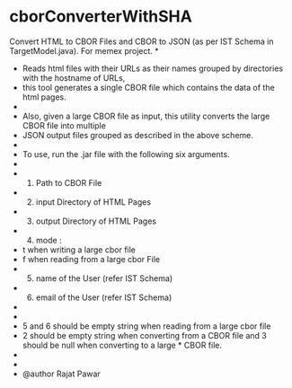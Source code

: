 # cborConverterWithSHA


 Convert HTML to CBOR Files and CBOR to JSON (as per IST Schema in TargetModel.java). For memex project.
 * 
 * Reads html files with their URLs as their names grouped by directories with the hostname of URLs, 
 * this tool generates a single CBOR file which contains the data of the html pages.
 * 
 * Also, given a large CBOR file as input, this utility converts the large CBOR file into multiple
 * JSON output files grouped as described in the above scheme.
 * 
 * To use, run the .jar file with the following six arguments.
 *
 * 1) Path to CBOR File
 * 2) input Directory of HTML Pages
 * 3) output Directory of HTML Pages
 * 4) mode :
 * t when writing a large cbor file
 * f when reading from a large cbor File
 * 5) name of the User (refer IST Schema)
 * 6) email of the User (refer IST Schema)
 * 
 * 
 * 5 and 6 should be empty string when reading from a large cbor file 
 * 2 should be empty string when converting from a CBOR file and 3 should be null when converting to a large     * CBOR file. 
 * 
 * 
 * @author Rajat Pawar
